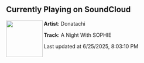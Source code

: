 ## Currently Playing on SoundCloud

[<img align="left" width="100" src="https://i1.sndcdn.com/artworks-IBfzF6D9ydTgpJhd-SkHryg-t500x500.png">](https://soundcloud.com/donatachi/a-night-with-sophie)

**Artist**: Donatachi 

**Track**: A Night With SOPHIE

Last updated at 6/25/2025, 8:03:10 PM
